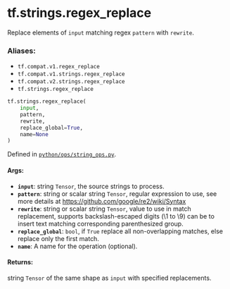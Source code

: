 <div itemscope itemtype="http://developers.google.com/ReferenceObject">
<meta itemprop="name" content="tf.strings.regex_replace" />
<meta itemprop="path" content="Stable" />
</div>

# tf.strings.regex_replace

Replace elements of `input` matching regex `pattern` with `rewrite`.

### Aliases:

* `tf.compat.v1.regex_replace`
* `tf.compat.v1.strings.regex_replace`
* `tf.compat.v2.strings.regex_replace`
* `tf.strings.regex_replace`

``` python
tf.strings.regex_replace(
    input,
    pattern,
    rewrite,
    replace_global=True,
    name=None
)
```



Defined in [`python/ops/string_ops.py`](/code/stable/tensorflow/python/ops/string_ops.py).

<!-- Placeholder for "Used in" -->


#### Args:


* <b>`input`</b>: string `Tensor`, the source strings to process.
* <b>`pattern`</b>: string or scalar string `Tensor`, regular expression to use,
  see more details at https://github.com/google/re2/wiki/Syntax
* <b>`rewrite`</b>: string or scalar string `Tensor`, value to use in match
  replacement, supports backslash-escaped digits (\1 to \9) can be to insert
  text matching corresponding parenthesized group.
* <b>`replace_global`</b>: `bool`, if `True` replace all non-overlapping matches,
  else replace only the first match.
* <b>`name`</b>: A name for the operation (optional).


#### Returns:

string `Tensor` of the same shape as `input` with specified replacements.
